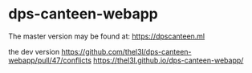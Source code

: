 # dps-canteen-webapp

The master version may be found at:
https://dpscanteen.ml

the dev version
https://github.com/thel3l/dps-canteen-webapp/pull/47/conflicts
https://thel3l.github.io/dps-canteen-webapp/
